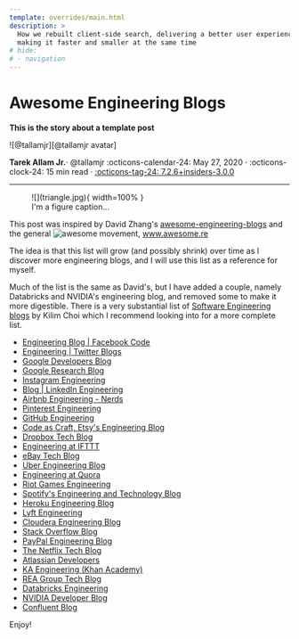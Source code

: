 ```yaml
---
template: overrides/main.html
description: >
  How we rebuilt client-side search, delivering a better user experience while
  making it faster and smaller at the same time
# hide:
# - navigation
---
```


# Awesome Engineering Blogs

__This is the story about a template post__

<aside class="mdx-author" markdown>
![@tallamjr][@tallamjr avatar]

<span>__Tarek Allam Jr.__· @tallamjr</span>
<span>
:octicons-calendar-24: May 27, 2020 ·
:octicons-clock-24: 15 min read ·
[:octicons-tag-24: 7.2.6+insiders-3.0.0][insiders-3.0.0]
</span>
</aside>

  [@tallamjr avatar]: https://avatars.githubusercontent.com/tallamjr
  [insiders-3.0.0]: ../../insiders/changelog.md#3.0.0

---

<!-- Place images inside folder with same name as post -->
<figure markdown>
![](triangle.jpg){ width=100% }
<figcaption markdown>
I'm a figure caption...
</figcaption>
</figure>

This post was inspired by David Zhang's [awesome-engineering-blogs](https://github.com/crispgm/awesome-engineering-blogs) and the general ![awesome](https://cdn.rawgit.com/sindresorhus/awesome/d7305f38d29fed78fa85652e3a63e154dd8e8829/media/badge.svg) movement, www.awesome.re

The idea is that this list will grow (and possibly shrink) over time as I discover more engineering
blogs, and I will use this list as a reference for myself.

Much of the list is the same as David's, but I have added a couple, namely Databricks and NVIDIA's
engineering blog, and removed some to make it more digestible. There is a very substantial list of
[Software Engineering blogs](https://github.com/kilimchoi/engineering-blogs) by Kilim Choi which I
recommend looking into for a more complete list.

* [Engineering Blog | Facebook Code](https://code.facebook.com/posts)
* [Engineering | Twitter Blogs](https://blog.twitter.com/engineering)
* [Google Developers Blog](https://developers.googleblog.com/)
* [Google Research Blog](https://research.googleblog.com/)
* [Instagram Engineering](https://engineering.instagram.com/@InstagramEng)
* [Blog | LinkedIn Engineering](https://engineering.linkedin.com/blog)
* [Airbnb Engineering - Nerds](http://nerds.airbnb.com/)
* [Pinterest Engineering](https://engineering.pinterest.com/)
* [GitHub Engineering](https://githubengineering.com/)
* [Code as Craft, Etsy's Engineering Blog](https://codeascraft.com/)
* [Dropbox Tech Blog](https://blogs.dropbox.com/tech/)
* [Engineering at IFTTT](http://engineering.ifttt.com/)
* [eBay Tech Blog](http://www.ebaytechblog.com/)
* [Uber Engineering Blog](https://eng.uber.com/)
* [Engineering at Quora](https://engineering.quora.com/)
* [Riot Games Engineering](https://engineering.riotgames.com/)
* [Spotify's Engineering and Technology Blog](https://labs.spotify.com/)
* [Heroku Engineering Blog](https://blog.heroku.com/engineering)
* [Lyft Engineering](https://eng.lyft.com/)
* [Cloudera Engineering Blog](https://blog.cloudera.com/)
* [Stack Overflow Blog](https://stackoverflow.blog/engineering/)
* [PayPal Engineering Blog](https://www.paypal-engineering.com/)
* [The Netflix Tech Blog](http://techblog.netflix.com/)
* [Atlassian Developers](https://developer.atlassian.com/blog/)
* [KA Engineering (Khan Academy)](http://engineering.khanacademy.org/)
* [REA Group Tech Blog](http://rea.tech/)
* [Databricks Engineering](https://databricks.com/blog/category/engineering)
* [NVIDIA Developer Blog](https://devblogs.nvidia.com/)
* [Confluent Blog](https://www.confluent.io/blog)

Enjoy!
